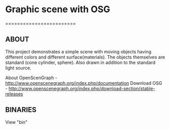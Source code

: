 # Graphic scene with OSG
========================

ABOUT
-----------

This project demonstrates a simple scene with moving objects having different 
colors and different surface(materials). The objects themselves are standard (cone cylinder, sphere). 
Also drawn in addition to the standard light source.


About OpenScenGraph - http://www.openscenegraph.org/index.php/documentation
Download OSG - http://www.openscenegraph.org/index.php/download-section/stable-releases

BINARIES
-----------

View "bin"